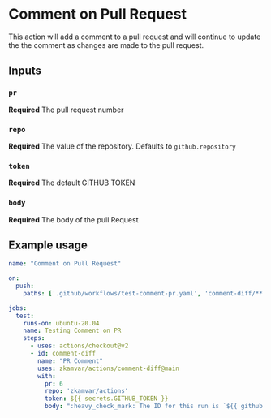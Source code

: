 # Comment on Pull Request

This action will add a comment to a pull request and will continue to update the
the comment as changes are made to the pull request. 

## Inputs

### `pr`

**Required** The pull request number

### `repo`

**Required** The value of the repository. Defaults to `github.repository`

### `token`

**Required** The default GITHUB TOKEN 

### `body`

**Required** The body of the pull Request

## Example usage

```yaml
name: "Comment on Pull Request"

on: 
  push:
    paths: ['.github/workflows/test-comment-pr.yaml', 'comment-diff/**']

jobs:
  test:
    runs-on: ubuntu-20.04
    name: Testing Comment on PR
    steps:
      - uses: actions/checkout@v2
      - id: comment-diff
        name: "PR Comment"
        uses: zkamvar/actions/comment-diff@main
        with:
          pr: 6
          repo: 'zkamvar/actions'
          token: ${{ secrets.GITHUB_TOKEN }}
          body: ":heavy_check_mark: The ID for this run is `${{ github.run_id }}`"
```
